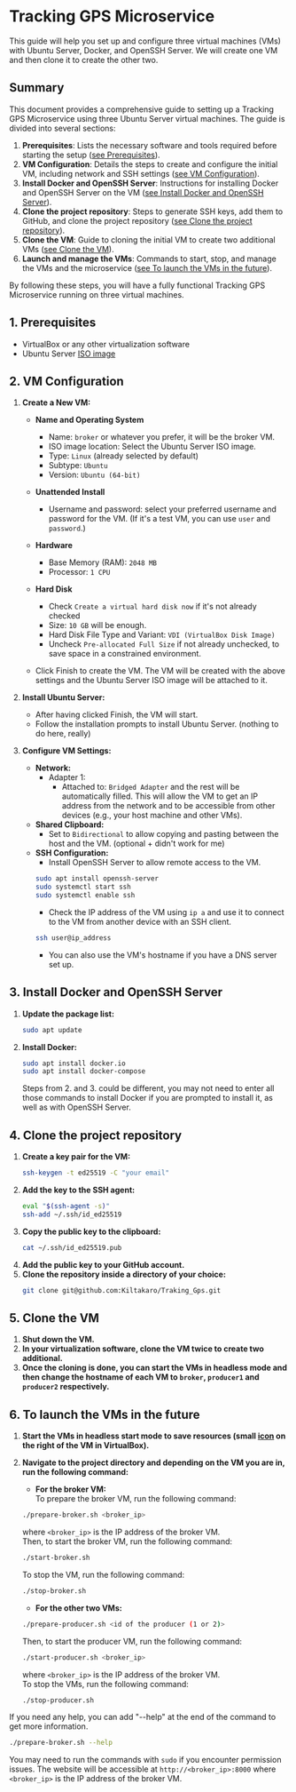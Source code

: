 # Tracking GPS Microservice

This guide will help you set up and configure three virtual machines (VMs) with Ubuntu Server, Docker, and OpenSSH Server. We will create one VM and then clone it to create the other two.

## Summary

This document provides a comprehensive guide to setting up a Tracking GPS Microservice using three Ubuntu Server virtual machines. The guide is divided into several sections:

1. **Prerequisites**: Lists the necessary software and tools required before starting the setup ([see Prerequisites](#1-prerequisites)).
2. **VM Configuration**: Details the steps to create and configure the initial VM, including network and SSH settings ([see VM Configuration](#2-vm-configuration)).
3. **Install Docker and OpenSSH Server**: Instructions for installing Docker and OpenSSH Server on the VM ([see Install Docker and OpenSSH Server](#3-install-docker-and-openssh-server)).
4. **Clone the project repository**: Steps to generate SSH keys, add them to GitHub, and clone the project repository ([see Clone the project repository](#4-clone-the-project-repository)).
5. **Clone the VM**: Guide to cloning the initial VM to create two additional VMs ([see Clone the VM](#5-clone-the-vm)).
6. **Launch and manage the VMs**: Commands to start, stop, and manage the VMs and the microservice ([see To launch the VMs in the future](#6-to-launch-the-vms-in-the-future)).

By following these steps, you will have a fully functional Tracking GPS Microservice running on three virtual machines.

## 1. Prerequisites 

- VirtualBox or any other virtualization software
- Ubuntu Server [ISO image](https://ubuntu.com/download/server)

## 2. VM Configuration

1. **Create a New VM:**
    - **Name and Operating System**
        - Name: `broker` or whatever you prefer, it will be the broker VM.
        - ISO image location: Select the Ubuntu Server ISO image.
        - Type: `Linux` (already selected by default)
        - Subtype: `Ubuntu`
        - Version: `Ubuntu (64-bit)`
    - **Unattended Install**
        - Username and password: select your preferred username and password for the VM. (If it's a test VM, you can use `user` and `password`.)
    - **Hardware**
        - Base Memory (RAM): `2048 MB`
        - Processor: `1 CPU`
    - **Hard Disk**
        - Check `Create a virtual hard disk now` if it's not already checked
        - Size: `10 GB` will be enough. 
        - Hard Disk File Type and Variant: `VDI (VirtualBox Disk Image)`
        - Uncheck `Pre-allocated Full Size` if not already unchecked, to save space in a constrained environment.

    - Click Finish to create the VM. The VM will be created with the above settings and the Ubuntu Server ISO image will be attached to it.
2. **Install Ubuntu Server:**
    - After having clicked Finish, the VM will start.
    - Follow the installation prompts to install Ubuntu Server. (nothing to do here, really)

3. **Configure VM Settings:**
    - **Network:**
        - Adapter 1:
            - Attached to: `Bridged Adapter` and the rest will be automatically filled. This will allow the VM to get an IP address from the network and to be accessible from other devices (e.g., your host machine and other VMs).
    - **Shared Clipboard:**
        - Set to `Bidirectional` to allow copying and pasting between the host and the VM. (optional + didn't work for me)
    - **SSH Configuration:**
        - Install OpenSSH Server to allow remote access to the VM. 
        ```bash
        sudo apt install openssh-server
        sudo systemctl start ssh
        sudo systemctl enable ssh
        ```
        - Check the IP address of the VM using `ip a` and use it to connect to the VM from another device with an SSH client.
        ```bash
        ssh user@ip_address
        ```
        - You can also use the VM's hostname if you have a DNS server set up.

## 3. Install Docker and OpenSSH Server

1. **Update the package list:**
    ```sh
    sudo apt update
    ```
2. **Install Docker:**
    ```sh
    sudo apt install docker.io
    sudo apt install docker-compose
    ```
    Steps from 2. and 3. could be different, you may not need to enter all those commands to install Docker if you are prompted to install it, as well as with OpenSSH Server.

## 4. Clone the project repository

1. **Create a key pair for the VM:**
    ```sh
    ssh-keygen -t ed25519 -C "your email"
    ```
2. **Add the key to the SSH agent:**
    ```sh
    eval "$(ssh-agent -s)"
    ssh-add ~/.ssh/id_ed25519
    ```
3. **Copy the public key to the clipboard:**
    ```sh
    cat ~/.ssh/id_ed25519.pub
    ```
4. **Add the public key to your GitHub account.**
5. **Clone the repository inside a directory of your choice:**
    ```sh
    git clone git@github.com:Kiltakaro/Traking_Gps.git
    ```

## 5. Clone the VM

1. **Shut down the VM.**
2. **In your virtualization software, clone the VM twice to create two additional.**
3. **Once the cloning is done, you can start the VMs in headless mode and then change the hostname of each VM to `broker`, `producer1` and `producer2` respectively.**

## 6. To launch the VMs in the future

1. **Start the VMs in headless start mode to save resources (small [icon](https://prnt.sc/SaN3VSw3tbKP) on the right of the VM in VirtualBox).**
2. **Navigate to the project directory and depending on the VM you are in, run the following command:**
    - **For the broker VM:** <br>
    To prepare the broker VM, run the following command:
    ```sh
    ./prepare-broker.sh <broker_ip>
    ```
    where `<broker_ip>` is the IP address of the broker VM.<br>
    Then, to start the broker VM, run the following command:
    ```sh
    ./start-broker.sh
    ```
    To stop the VM, run the following command:
    ```sh
    ./stop-broker.sh
    ```

    - **For the other two VMs:**
    ```sh
    ./prepare-producer.sh <id of the producer (1 or 2)>
    ```
    Then, to start the producer VM, run the following command:
    ```sh
    ./start-producer.sh <broker_ip>
    ```
    where `<broker_ip>` is the IP address of the broker VM.<br>
    To stop the VMs, run the following command:
    ```sh
    ./stop-producer.sh
    ```
If you need any help, you can add "--help" at the end of the command to get more information.
```sh
./prepare-broker.sh --help
```

You may need to run the commands with `sudo` if you encounter permission issues. The website will be accessible at `http://<broker_ip>:8000` where `<broker_ip>` is the IP address of the broker VM.